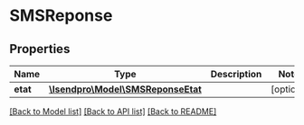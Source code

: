 # SMSReponse

## Properties
Name | Type | Description | Notes
------------ | ------------- | ------------- | -------------
**etat** | [**\Isendpro\Model\SMSReponseEtat**](SMSReponseEtat.md) |  | [optional] 

[[Back to Model list]](../README.md#documentation-for-models) [[Back to API list]](../README.md#documentation-for-api-endpoints) [[Back to README]](../README.md)


